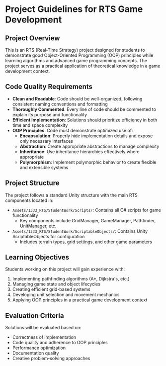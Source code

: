 ﻿# Project Guidelines for RTS Game Development

## Project Overview
This is an RTS (Real-Time Strategy) project designed for students to demonstrate good Object-Oriented Programming (OOP) principles while learning algorithms and advanced game programming concepts. The project serves as a practical application of theoretical knowledge in a game development context.

## Code Quality Requirements
- **Clean and Readable**: Code should be well-organized, following consistent naming conventions and formatting
- **Thoroughly Commented**: Every line of code should be commented to explain its purpose and functionality
- **Efficient Implementation**: Solutions should prioritize efficiency in both time and space complexity
- **OOP Principles**: Code must demonstrate optimized use of:
  - **Encapsulation**: Properly hide implementation details and expose only necessary interfaces
  - **Abstraction**: Create appropriate abstractions to manage complexity
  - **Inheritance**: Use inheritance hierarchies effectively where appropriate
  - **Polymorphism**: Implement polymorphic behavior to create flexible and extensible systems

## Project Structure
The project follows a standard Unity structure with the main RTS components located in:
- `Assets/1333_RTS/StudentWork/Scripts/`: Contains all C# scripts for game functionality
  - Key components include GridManager, GameManager, Pathfinder, UnitManager, etc.
- `Assets/1333_RTS/StudentWork/ScriptableObjects/`: Contains Unity ScriptableObjects for configuration
  - Includes terrain types, grid settings, and other game parameters

## Learning Objectives
Students working on this project will gain experience with:
1. Implementing pathfinding algorithms (A*, Dijkstra's, etc.)
2. Managing game state and object lifecycles
3. Creating efficient grid-based systems
4. Developing unit selection and movement mechanics
5. Applying OOP principles in a practical game development context

## Evaluation Criteria
Solutions will be evaluated based on:
- Correctness of implementation
- Code quality and adherence to OOP principles
- Performance optimization
- Documentation quality
- Creative problem-solving approaches